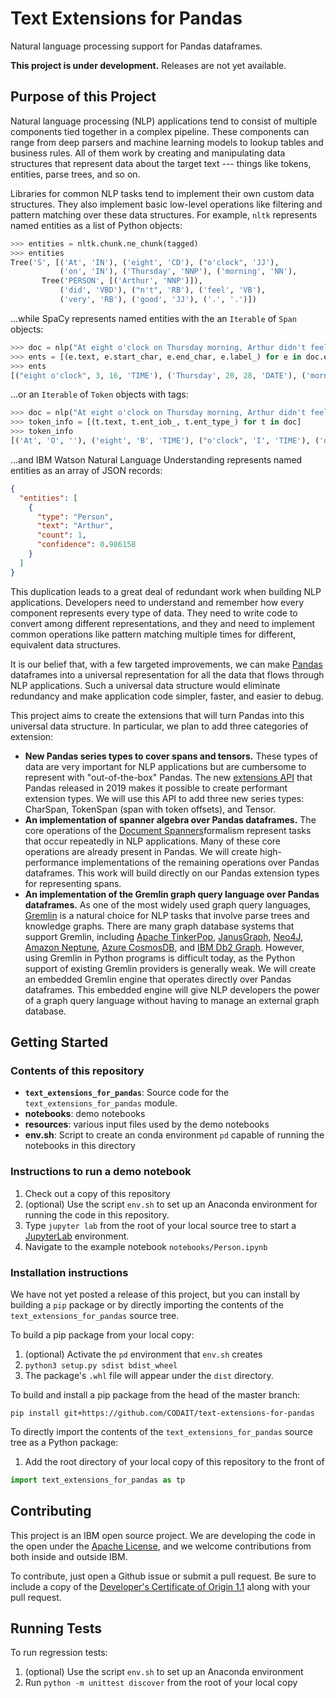 # Text Extensions for Pandas
Natural language processing support for Pandas dataframes.

**This project is under development.** Releases are not yet available.

## Purpose of this Project

Natural language processing (NLP) applications tend to consist of multiple components tied together in a complex pipeline. These components can range from deep parsers and machine learning models to lookup tables and business rules. All of them work by creating and manipulating data structures that represent data about the target text --- things like tokens, entities, parse trees, and so on.

Libraries for common NLP tasks tend to implement their own custom data structures. They also implement basic low-level operations like filtering and pattern matching over these data structures. For example, `nltk` represents named entities as a list of Python objects:

```python
>>> entities = nltk.chunk.ne_chunk(tagged)
>>> entities
Tree('S', [('At', 'IN'), ('eight', 'CD'), ("o'clock", 'JJ'),
           ('on', 'IN'), ('Thursday', 'NNP'), ('morning', 'NN'),
       Tree('PERSON', [('Arthur', 'NNP')]),
           ('did', 'VBD'), ("n't", 'RB'), ('feel', 'VB'),
           ('very', 'RB'), ('good', 'JJ'), ('.', '.')])
```

...while SpaCy represents named entities with the an `Iterable` of `Span` objects:

```python
>>> doc = nlp("At eight o'clock on Thursday morning, Arthur didn't feel very good.")
>>> ents = [(e.text, e.start_char, e.end_char, e.label_) for e in doc.ents]
>>> ents
[("eight o'clock", 3, 16, 'TIME'), ('Thursday', 20, 28, 'DATE'), ('morning', 29, 36, 'TIME'), ('Arthur', 38, 44, 'PERSON')]
```

...or an `Iterable` of `Token` objects with tags:

```python
>>> doc = nlp("At eight o'clock on Thursday morning, Arthur didn't feel very good.")
>>> token_info = [(t.text, t.ent_iob_, t.ent_type_) for t in doc]
>>> token_info
[('At', 'O', ''), ('eight', 'B', 'TIME'), ("o'clock", 'I', 'TIME'), ('on', 'O', ''), ('Thursday', 'B', 'DATE'), ('morning', 'B', 'TIME'), (',', 'O', ''), ('Arthur', 'B', 'PERSON'), ('did', 'O', ''), ("n't", 'O', ''), ('feel', 'O', ''), ('very', 'O', ''), ('good', 'O', ''), ('.', 'O', '')]
```

...and IBM Watson Natural Language Understanding represents named entities as an array of JSON records:

```JSON
{
  "entities": [
    {
      "type": "Person",
      "text": "Arthur",
      "count": 1,
      "confidence": 0.986158
    }
  ]
}
```

This duplication leads to a great deal of redundant work when building NLP applications.  Developers need to understand and remember how every component represents every type of data. They need to write code to convert among different representations, and they and need to implement common operations like pattern matching multiple times for different, equivalent data structures.

It is our belief that, with a few targeted improvements, we can make [Pandas](https://pandas.pydata.org/) dataframes into a universal representation for all the data that flows through NLP applications. Such a universal data structure would eliminate redundancy and make application code simpler, faster, and easier to debug.

This project aims to create the extensions that will turn Pandas into this universal data structure. In particular, we plan to add three categories of extension:

* **New Pandas series types to cover spans and tensors.** These types of data are very important for NLP applications but are cumbersome to represent with "out-of-the-box" Pandas. The new [extensions API](https://pandas.pydata.org/pandas-docs/stable/reference/api/pandas.api.extensions.ExtensionArray.html) that Pandas released in 2019 makes it possible to create performant extension types. We will use this API to add three new series types: CharSpan, TokenSpan (span with token offsets), and Tensor. 
* **An implementation of spanner algebra over Pandas dataframes.** The core operations of the [Document Spanners](https://researcher.watson.ibm.com/researcher/files/us-fagin/jacm15.pdf)formalism represent tasks that occur repeatedly in NLP applications. Many of these core operations are already present in Pandas. We will create high-performance implementations of the remaining operations over Pandas dataframes. This work will build directly on our Pandas extension types for representing spans.
* **An implementation of the Gremlin graph query language over Pandas dataframes.** As one of the most widely used graph query languages, [Gremlin](https://tinkerpop.apache.org/gremlin.html) is a natural choice for NLP tasks that involve parse trees and knowledge graphs. There are many graph database systems that support Gremlin, including [Apache TinkerPop](https://tinkerpop.apache.org/gremlin.html), [JanusGraph](https://docs.janusgraph.org/basics/gremlin/), [Neo4J](https://github.com/neo4j-contrib/gremlin-plugin), [Amazon Neptune](https://docs.aws.amazon.com/neptune/latest/userguide/access-graph-gremlin.html), [Azure CosmosDB](https://docs.microsoft.com/en-us/azure/cosmos-db/graph-modeling), and [IBM Db2 Graph](https://pdfs.semanticscholar.org/acb7/f2cea33f79a212b26eaa6e38dca5c7867786.pdf). However, using Gremlin in Python programs is difficult today, as the Python support of existing Gremlin providers is generally weak. We will create an embedded Gremlin engine that operates directly over Pandas dataframes. This embedded engine will give NLP developers the power of a graph query language without having to manage an external graph database.

## Getting Started

### Contents of this repository

* **`text_extensions_for_pandas`**: Source code for the `text_extensions_for_pandas` module.
* **notebooks**: demo notebooks
* **resources**: various input files used by the demo notebooks 
* **env.sh**: Script to create an conda environment `pd` capable of running the notebooks in this directory

### Instructions to run a demo notebook
1. Check out a copy of this repository
1. (optional) Use the script `env.sh` to set up an Anaconda environment for running the code in this repository.
1. Type `jupyter lab` from the root of your local source tree to start a [JupyterLab](https://jupyterlab.readthedocs.io/en/stable/) environment.
1. Navigate to the example notebook `notebooks/Person.ipynb`

### Installation instructions

We have not yet posted a release of this project, but you can install by
building a `pip` package or by directly importing the contents of the
`text_extensions_for_pandas` source tree.

To build a pip package from your local copy:
1. (optional) Activate the `pd` environment that `env.sh` creates
1. `python3 setup.py sdist bdist_wheel`
1. The package's `.whl` file will appear under the `dist` directory.

To build and install a pip package from the head of the master branch:
```
pip install git+https://github.com/CODAIT/text-extensions-for-pandas
```

To directly import the contents of the `text_extensions_for_pandas` source tree 
as a Python package:
1. Add the root directory of your local copy of this repository to the
   front of 
```python
import text_extensions_for_pandas as tp
```

## Contributing

This project is an IBM open source project. We are developing the code in the open under the [Apache License](https://github.com/CODAIT/text-extensions-for-pandas/blob/master/LICENSE), and we welcome contributions from both inside and outside IBM. 

To contribute, just open a Github issue or submit a pull request. Be sure to include a copy of the [Developer's Certificate of Origin 1.1](https://elinux.org/Developer_Certificate_Of_Origin) along with your pull request.

## Running Tests

To run regression tests:
1. (optional) Use the script `env.sh` to set up an Anaconda environment
1. Run `python -m unittest discover` from the root of your local copy

